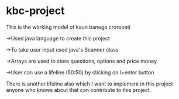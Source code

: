 # kbc-project
This is the working model of kaun banega crorepati

  ->Used java language to create this project

  ->To take user input used java's Scanner class

  ->Arrays are used to store questions, options and price money

  ->User can use a lifeline (50:50) by clicking on l+enter button
 
There is another lifeline also which I want to implement in this project anyone who knows about that can contribute to this project.
